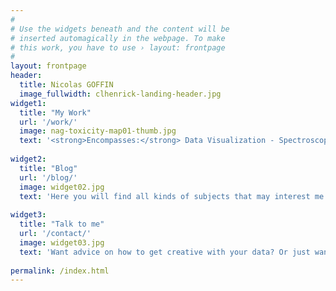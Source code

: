 ```yaml
---
#
# Use the widgets beneath and the content will be
# inserted automagically in the webpage. To make
# this work, you have to use › layout: frontpage
#
layout: frontpage
header:
  title: Nicolas GOFFIN
  image_fullwidth: clhenrick-landing-header.jpg
widget1:
  title: "My Work"
  url: '/work/'
  image: nag-toxicity-map01-thumb.jpg 
  text: '<strong>Encompasses:</strong> Data Visualization - Spectroscopy - Data Preprocessing '
  
widget2:
  title: "Blog"
  url: '/blog/'
  image: widget02.jpg 
  text: 'Here you will find all kinds of subjects that may interest me.'
  
widget3:
  title: "Talk to me"
  url: '/contact/'
  image: widget03.jpg 
  text: 'Want advice on how to get creative with your data? Or just want to say hello?'
  
permalink: /index.html
---
```

